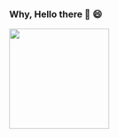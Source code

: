 ### Why, Hello there :clap: :smile:

<!--

Here are some ideas to get you started:

- 🔭 I’m currently working on ... mini programs & scripts for my Python course
- 🌱 I’m currently learning ... Python
- 🤔 I’m looking for help with ... nothing at the moment.
- 📫 How to reach me: ... https://www.linkedin.com/in/grace-foster-988515178/
- 😄 Pronouns: ... she/her
- ⚡ Fun fact: ... I have heterochromia eyes!

-->

<img height="180em" src="https://github-readme-stats.vercel.app/api?username=Fallinqq&show_icons=true&hide_border=true&&count_private=true&include_all_commits=true" />
